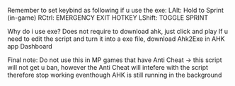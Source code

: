 Remember to set keybind as following if u use the exe:
LAlt: Hold to Sprint (in-game)
RCtrl: EMERGENCY EXIT HOTKEY
LShift: TOGGLE SPRINT

Why do i use exe? Does not require to download ahk, just click and play
If u need to edit the script and turn it into a exe file, download Ahk2Exe in AHK app Dashboard 

Final note: Do not use this in MP games that have Anti Cheat
-> this script will not get u ban, however the Anti Cheat will intefere with the script therefore stop working eventhough AHK is still running in the background
